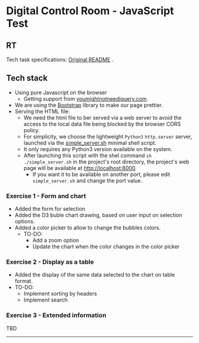 # Digital Control Room - JavaScript Test

## RT
Tech task specifications: [Original README](docs/TECH_TASK_SPECS_README.md) .


## Tech stack
- Using pure Javascript on the browser
  - Getting support from [youmightnotneedjquery.com](https://youmightnotneedjquery.com/).
- We are using the [Bootstrap](https://getbootstrap.com/) library to make our page prettier.
- Serving the HTML file:
  - We need the html file to ber served via a web server to avoid the access to the local data file being blocked by the browser CORS policy.   
  - For simplicity, we choose the lightweight `Python3` `http.server` server, launched via the [simple_server.sh](simple_server.sh) minimal shell script.  
  - It only requires any Python3 version available on the system.
  - After launching this script with the shel command  `sh ./simple_server.sh` in the project's root directory, the project's web page will be available at [http://localhost:8000](http://localhost:8000).
    - If you want it to be available on another port, please edit `simple_server.sh` and change the port value.
 
### Exercise 1 - Form and chart
- Added the form for selection
- Added the D3 buble chart drawing, based on user input on selection options.
- Added a color picker to allow to change the bubbles colors.
  - TO-DO: 
    - Add a zoom option
    - Update the chart when the color changes in the color picker
    
 
### Exercise 2 - Display as a table
- Added the display of the same data selected to the chart on table format.
- TO-DO:
  - Implement sorting by headers
  - Implement search

### Exercise 3 - Extended information
TBD

-----
